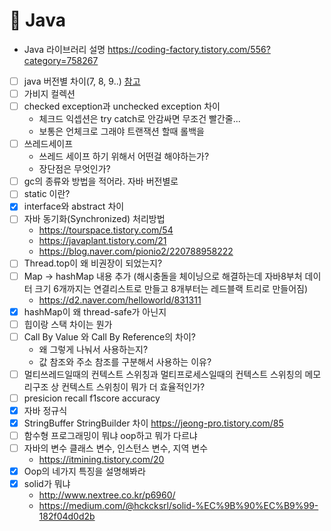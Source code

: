 # 📍 Java
* Java 라이브러리 설명 https://coding-factory.tistory.com/556?category=758267
* [ ] java 버전별 차이(7, 8, 9..) [참고](https://ggomi.github.io/jdk-version/)
* [ ] 가비지 컬렉션
* [ ] checked exception과 unchecked exception 차이
  + 체크드 익셉션은 try catch로 안감싸면 무조건 빨간줄...
  + 보통은 언체크로 그래야 트랜잭션 할때 롤백을
* [ ] 쓰레드세이프
  + 쓰레드 세이프 하기 위해서 어떤걸 해야하는가?
  + 장단점은 무엇인가?
* [ ] gc의 종류와 방법을 적어라. 자바 버전별로
* [ ] static 이란?
* [x] interface와 abstract 차이
* [ ] 자바 동기화(Synchronized) 처리방법 
  + https://tourspace.tistory.com/54
  + https://javaplant.tistory.com/21
  + https://blog.naver.com/pionio2/220788958222
* [ ] Thread.top이 왜 비권장이 되었는지?
* [ ] Map -> hashMap 내용 추가 (해시충돌을 체이닝으로 해결하는데 자바8부처 데이터 크기 6개까지는 연결리스트로 만들고 8개부터는 레드블랙 트리로 만들어짐)
  + https://d2.naver.com/helloworld/831311
* [x] hashMap이 왜 thread-safe가 아닌지
* [ ] 힙이랑 스택 차이는 뭔가
* [ ] Call By Value 와 Call By Reference의 차이? 
  + 왜 그렇게 나눠서 사용하는지? 
  + 값 참조와 주소 참조를 구분해서 사용하는 이유?
* [ ] 멀티쓰레드일때의 컨텍스트 스위칭과 멀티프로세스일때의 컨텍스트 스위칭의 메모리구조 상 컨텍스트 스위칭이 뭐가 더 효율적인가?
* [ ] presicion recall f1score accuracy 
* [x] 자바 정규식
* [x] StringBuffer StringBuilder 차이 https://jeong-pro.tistory.com/85
* [ ] 함수형 프로그래밍이 뭐냐 oop하고 뭐가 다르냐
* [ ] 자바의 변수 클래스 변수, 인스턴스 변수, 지역 변수 
  + https://itmining.tistory.com/20
* [x] Oop의 네가지 특징을 설명해봐라
* [x] solid가 뭐냐
  + http://www.nextree.co.kr/p6960/
  + https://medium.com/@hckcksrl/solid-%EC%9B%90%EC%B9%99-182f04d0d2b

